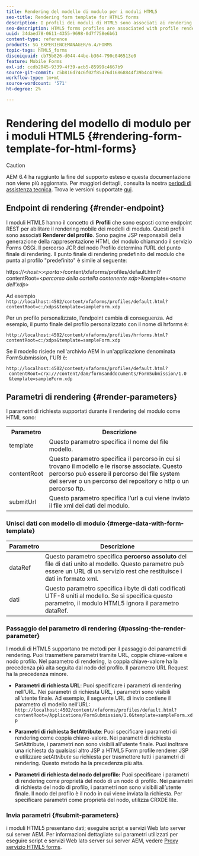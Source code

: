 ```yaml
---
title: Rendering del modello di modulo per i moduli HTML5
seo-title: Rendering form template for HTML5 forms
description: I profili dei moduli di HTML5 sono associati ai rendering dei profili. I rendering dei profili sono pagine JSP responsabili della generazione della rappresentazione HTML del modulo mediante una chiamata al servizio Forms OSGi.
seo-description: HTML5 forms profiles are associated with profile renders. Profile Renders are JSP pages responsible for generating HTML representation of the form by calling the Forms OSGi service.
uuid: 34daed78-0611-4355-9698-0d7f758e6b61
content-type: reference
products: SG_EXPERIENCEMANAGER/6.4/FORMS
topic-tags: hTML5_forms
discoiquuid: cb75b826-d044-44be-b364-790c046513e0
feature: Mobile Forms
exl-id: ccdb2045-9339-4f39-acb5-85999c4667b9
source-git-commit: c5b816d74c6f02f85476d16868844f39b4c47996
workflow-type: tm+mt
source-wordcount: '571'
ht-degree: 2%

---
```


# Rendering del modello di modulo per i moduli HTML5 {#rendering-form-template-for-html-forms}

>[!CAUTION]
>
>AEM 6.4 ha raggiunto la fine del supporto esteso e questa documentazione non viene più aggiornata. Per maggiori dettagli, consulta la nostra [periodi di assistenza tecnica](https://helpx.adobe.com/it/support/programs/eol-matrix.html). Trova le versioni supportate [qui](https://experienceleague.adobe.com/docs/).

## Endpoint di rendering {#render-endpoint}

I moduli HTML5 hanno il concetto di **Profili** che sono esposti come endpoint REST per abilitare il rendering mobile dei modelli di modulo. Questi profili sono associati **Renderer del profilo**. Sono pagine JSP responsabili della generazione della rappresentazione HTML del modulo chiamando il servizio Forms OSGi. Il percorso JCR del nodo Profilo determina l’URL del punto finale di rendering. Il punto finale di rendering predefinito del modulo che punta al profilo &quot;predefinito&quot; è simile al seguente:

https://&lt;*host*>:&lt;*porta*>/content/xfaforms/profiles/default.html?contentRoot=&lt;*percorso della cartella contenente xdp*>&amp;template=&lt;*nome dell&#39;xdp*>

Ad esempio `http://localhost:4502/content/xfaforms/profiles/default.html?contentRoot=c:/xdps&template=sampleForm.xdp`

Per un profilo personalizzato, l’endpoint cambia di conseguenza. Ad esempio, il punto finale del profilo personalizzato con il nome di hrforms è:

`http://localhost:4502/content/xfaforms/profiles/hrforms.html?contentRoot=c:/xdps&template=sampleForm.xdp`

Se il modello risiede nell&#39;archivio AEM in un&#39;applicazione denominata FormSubmission, l&#39;URI è:

```
http://localhost:4502/content/xfaforms/profiles/default.html?
 contentRoot=crx:///content/dam/formsanddocuments/FormSubmission/1.0
 &template=sampleForm.xdp
```

## Parametri di rendering {#render-parameters}

I parametri di richiesta supportati durante il rendering del modulo come HTML sono:

<table> 
 <tbody> 
  <tr> 
   <th><strong>Parametro </strong></th> 
   <th><strong>Descrizione</strong></th> 
  </tr> 
  <tr> 
   <td>template<br /> </td> 
   <td>Questo parametro specifica il nome del file modello.<br /> </td> 
  </tr> 
  <tr> 
   <td>contentRoot<br /> </td> 
   <td>Questo parametro specifica il percorso in cui si trovano il modello e le risorse associate. Questo percorso può essere il percorso del file system del server o un percorso del repository o http o un percorso ftp.<br /> </td> 
  </tr> 
  <tr> 
   <td>submitUrl<br /> </td> 
   <td>Questo parametro specifica l’url a cui viene inviato il file xml dei dati del modulo.<br /> </td> 
  </tr> 
 </tbody> 
</table>

### Unisci dati con modello di modulo {#merge-data-with-form-template}

| Parametro | Descrizione |
|---|---|
| dataRef | Questo parametro specifica **percorso assoluto** del file di dati unito al modello. Questo parametro può essere un URL di un servizio rest che restituisce i dati in formato xml. |
| dati | Questo parametro specifica i byte di dati codificati UTF-8 uniti al modello. Se si specifica questo parametro, il modulo HTML5 ignora il parametro dataRef. |

### Passaggio del parametro di rendering {#passing-the-render-parameter}

I moduli di HTML5 supportano tre metodi per il passaggio dei parametri di rendering. Puoi trasmettere parametri tramite URL, coppie chiave-valore e nodo profilo. Nel parametro di rendering, la coppia chiave-valore ha la precedenza più alta seguita dal nodo del profilo. Il parametro URL Request ha la precedenza minore.

* **Parametri di richiesta URL**: Puoi specificare i parametri di rendering nell’URL. Nei parametri di richiesta URL, i parametri sono visibili all’utente finale. Ad esempio, il seguente URL di invio contiene il parametro di modello nell’URL: `http://localhost:4502/content/xfaforms/profiles/default.html?contentRoot=/Applications/FormSubmission/1.0&template=sampleForm.xdp`

* **Parametri di richiesta SetAttribute**: Puoi specificare i parametri di rendering come coppia chiave-valore. Nei parametri di richiesta SetAttribute, i parametri non sono visibili all&#39;utente finale. Puoi inoltrare una richiesta da qualsiasi altro JSP a HTML5 Form profile renderer JSP e utilizzare *setAttribute* su richiesta per trasmettere tutti i parametri di rendering. Questo metodo ha la precedenza più alta.

* **Parametri di richiesta del nodo del profilo:** Puoi specificare i parametri di rendering come proprietà del nodo di un nodo di profilo. Nei parametri di richiesta del nodo di profilo, i parametri non sono visibili all’utente finale. Il nodo del profilo è il nodo in cui viene inviata la richiesta. Per specificare parametri come proprietà del nodo, utilizza CRXDE lite.

### Invia parametri {#submit-parameters}

i moduli HTML5 presentano dati; eseguire script e servizi Web lato server sui server AEM. Per informazioni dettagliate sui parametri utilizzati per eseguire script e servizi Web lato server sui server AEM, vedere [Proxy servizio HTML5 forms](/help/forms/using/service-proxy.md).
